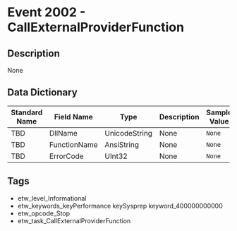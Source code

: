 # Event 2002 - CallExternalProviderFunction

## Description
None

## Data Dictionary
|Standard Name|Field Name|Type|Description|Sample Value|
|---|---|---|---|---|
|TBD|DllName|UnicodeString|None|`None`|
|TBD|FunctionName|AnsiString|None|`None`|
|TBD|ErrorCode|UInt32|None|`None`|

## Tags
* etw_level_Informational
* etw_keywords_keyPerformance keySysprep keyword_400000000000
* etw_opcode_Stop
* etw_task_CallExternalProviderFunction